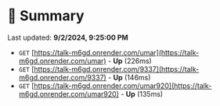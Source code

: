 # 📖 Summary
Last updated: **9/2/2024, 9:25:00 PM**

- `GET` [https://talk-m6gd.onrender.com/umar](https://talk-m6gd.onrender.com/umar) - **Up** (226ms)
- `GET` [https://talk-m6gd.onrender.com/9337](https://talk-m6gd.onrender.com/9337) - **Up** (146ms)
- `GET` [https://talk-m6gd.onrender.com/umar920](https://talk-m6gd.onrender.com/umar920) - **Up** (135ms)
